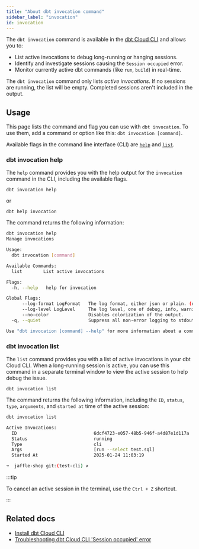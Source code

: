 ```yaml
---
title: "About dbt invocation command"
sidebar_label: "invocation"
id: invocation
---
```


The `dbt invocation` command is available in the [dbt Cloud CLI](/docs/cloud/cloud-cli-installation) and allows you to:
- List active invocations to debug long-running or hanging sessions.
- Identify and investigate sessions causing the `Session occupied` error.
- Monitor currently active dbt commands (like `run`, `build`) in real-time.

The `dbt invocation` command only lists _active invocations_. If no sessions are running, the list will be empty. Completed sessions aren't included in the output.

## Usage

This page lists the command and flag you can use with `dbt invocation`. To use them, add a command or option like this: `dbt invocation [command]`.

Available flags in the command line interface (CLI) are [`help`](#dbt-invocation-help) and [`list`](#dbt-invocation-list).

### dbt invocation help

The `help` command provides you with the help output for the `invocation` command in the CLI, including the available flags.

```shell
dbt invocation help
```

or

```shell
dbt help invocation
```

The command returns the following information:

```bash
dbt invocation help
Manage invocations

Usage:
  dbt invocation [command]

Available Commands:
  list        List active invocations

Flags:
  -h, --help   help for invocation

Global Flags:
      --log-format LogFormat   The log format, either json or plain. (default plain)
      --log-level LogLevel     The log level, one of debug, info, warning, error or fatal. (default info)
      --no-color               Disables colorization of the output.
  -q, --quiet                  Suppress all non-error logging to stdout.

Use "dbt invocation [command] --help" for more information about a command.
```

### dbt invocation list

The `list` command provides you with a list of active invocations in your dbt Cloud CLI. When a long-running session is active, you can use this command in a separate terminal window to view the active session to help debug the issue.

```shell
dbt invocation list
```

The command returns the following information, including the `ID`, `status`, `type`, `arguments`, and `started at` time of the active session:

```bash
dbt invocation list

Active Invocations:
  ID                             6dcf4723-e057-48b5-946f-a4d87e1d117a
  Status                         running
  Type                           cli
  Args                           [run --select test.sql]
  Started At                     2025-01-24 11:03:19

➜  jaffle-shop git:(test-cli) ✗ 
```

:::tip

To cancel an active session in the terminal, use the `Ctrl + Z` shortcut.

:::

## Related docs

- [Install dbt Cloud CLI](/docs/cloud/cloud-cli-installation)
- [Troubleshooting dbt Cloud CLI 'Session occupied' error](/faqs/Troubleshooting/long-sessions-cloud-cli)



